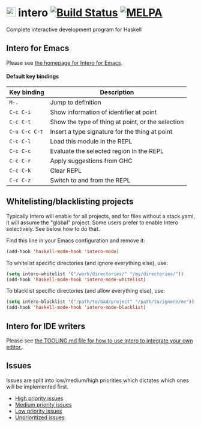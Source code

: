 # <img src="https://github.com/commercialhaskell/intero/raw/master/images/intero.svg" height=25> intero [![Build Status](https://travis-ci.org/commercialhaskell/intero.png)](https://travis-ci.org/commercialhaskell/intero) <a href="https://melpa.org/#/intero"><img alt="MELPA" src="https://melpa.org/packages/intero-badge.svg"/></a>

Complete interactive development program for Haskell

## Intero for Emacs

Please see
[the homepage for Intero for Emacs](http://commercialhaskell.github.io/intero).

#### Default key bindings

Key binding | Description
--- | ---
`M-.` | Jump to definition
`C-c C-i` | Show information of identifier at point
`C-c C-t` | Show the type of thing at point, or the selection
`C-u C-c C-t` | Insert a type signature for the thing at point
`C-c C-l` | Load this module in the REPL
`C-c C-c` | Evaluate the selected region in the REPL
`C-c C-r` | Apply suggestions from GHC
`C-c C-k` | Clear REPL
`C-c C-z` | Switch to and from the REPL

## Whitelisting/blacklisting projects

Typically Intero will enable for all projects, and for files
without a stack.yaml, it will assume the "global" project. Some users
prefer to enable Intero selectively. See below how to do that.

Find this line in your Emacs configuration and remove it:

``` lisp
(add-hook 'haskell-mode-hook 'intero-mode)
```

To whitelist specific directories (and ignore everything else), use:

``` lisp
(setq intero-whitelist '("/work/directories/" "/my/directories/"))
(add-hook 'haskell-mode-hook 'intero-mode-whitelist)
```

To blacklist specific directories (and allow everything else), use:

``` lisp
(setq intero-blacklist '("/path/to/bad/project" "/path/to/ignore/me"))
(add-hook 'haskell-mode-hook 'intero-mode-blacklist)
```

## Intero for IDE writers

Please see
[the TOOLING.md file for how to use Intero to integrate your own editor.](https://github.com/commercialhaskell/intero/blob/master/TOOLING.md).

## Issues

Issues are split into low/medium/high priorities which dictates which
ones will be implemented first.

* [High priority issues](https://github.com/commercialhaskell/intero/issues?utf8=%E2%9C%93&q=is%3Aissue+is%3Aopen+label%3A%22priority%3A+high%22+)
* [Medium priority issues](https://github.com/commercialhaskell/intero/issues?utf8=%E2%9C%93&q=is%3Aissue+is%3Aopen+label%3A%22priority%3A+medium%22)
* [Low priority issues](https://github.com/commercialhaskell/intero/issues?utf8=%E2%9C%93&q=is%3Aissue+is%3Aopen+label%3A%22priority%3A+low%22)
* [Unprioritized issues](https://github.com/commercialhaskell/intero/issues?utf8=%E2%9C%93&q=is%3Aissue+is%3Aopen+-label%3A%22priority%3A+low%22++-label%3A%22priority%3A+medium%22++-label%3A%22priority%3A+high%22+)
